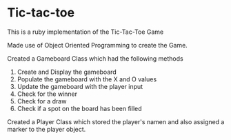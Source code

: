 # Tic-tac-toe
This is a ruby implementation of the Tic-Tac-Toe Game

Made use of Object Oriented Programming to create the Game.

Created a Gameboard Class which had the following methods
1) Create and Display the gameboard
2) Populate the gameboard with the X and O values
3) Update the gameboard with the player input
4) Check for the winner
5) Check for a draw
6) Check if a spot on the board has been filled

Created a Player Class which stored the player's namen and also assigned a marker to the player object.